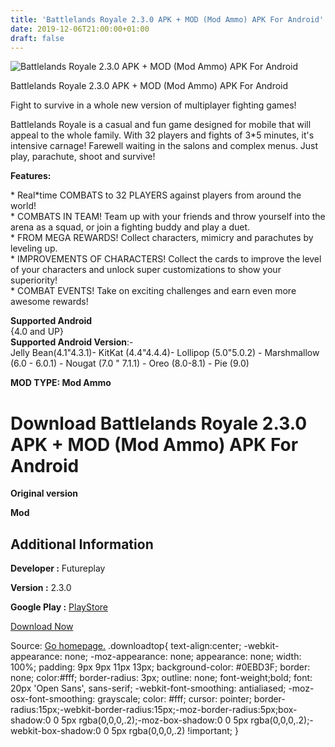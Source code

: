 ```yaml
---
title: 'Battlelands Royale 2.3.0 APK + MOD (Mod Ammo) APK For Android'
date: 2019-12-06T21:00:00+01:00
draft: false
---
```


![Battlelands Royale 2.3.0 APK + MOD (Mod Ammo) APK For Android](https://i0.wp.com/apkhome.net/wp-content/uploads/2019/12/Battlelands-Royale.png "Battlelands Royale 2.3.0 APK + MOD (Mod Ammo) APK For Android")

  

Battlelands Royale 2.3.0 APK + MOD (Mod Ammo) APK For Android

Fight to survive in a whole new version of multiplayer fighting games!

Battlelands Royale is a casual and fun game designed for mobile that will appeal to the whole family. With 32 players and fights of 3\*5 minutes, it's intensive carnage! Farewell waiting in the salons and complex menus. Just play, parachute, shoot and survive!

**Features:**

\* Real\*time COMBATS to 32 PLAYERS against players from around the world!  
\* COMBATS IN TEAM! Team up with your friends and throw yourself into the arena as a squad, or join a fighting buddy and play a duet.  
\* FROM MEGA REWARDS! Collect characters, mimicry and parachutes by leveling up.  
\* IMPROVEMENTS OF CHARACTERS! Collect the cards to improve the level of your characters and unlock super customizations to show your superiority!  
\* COMBAT EVENTS! Take on exciting challenges and earn even more awesome rewards!

**Supported Android**  
{4.0 and UP}  
**Supported Android Version**:-  
Jelly Bean(4.1"4.3.1)- KitKat (4.4"4.4.4)- Lollipop (5.0"5.0.2) - Marshmallow (6.0 - 6.0.1) - Nougat (7.0 " 7.1.1) - Oreo (8.0-8.1) - Pie (9.0)

**MOD TYPE: Mod Ammo**

Download Battlelands Royale 2.3.0 APK + MOD (Mod Ammo) APK For Android
======================================================================

**Original version**

**Mod**

Additional Information
----------------------

**Developer :** Futureplay

**Version :** 2.3.0

**Google Play :** [PlayStore](https://play.google.com/store/apps/details?id=com.futureplay.battleground)

  

[Download Now](https://store4app.co/post/battlelands-royale-2-3-0-apk-mod-mod-ammo-apk-for-android_1575651029)

  
Source: [Go homepage.](https://store4app.co/post/battlelands-royale-2-3-0-apk-mod-mod-ammo-apk-for-android_1575651029) .downloadtop{ text-align:center; -webkit-appearance: none; -moz-appearance: none; appearance: none; width: 100%; padding: 9px 9px 11px 13px; background-color: #0EBD3F; border: none; color:#fff; border-radius: 3px; outline: none; font-weight;bold; font: 20px 'Open Sans', sans-serif; -webkit-font-smoothing: antialiased; -moz-osx-font-smoothing: grayscale; color: #fff; cursor: pointer; border-radius:15px;-webkit-border-radius:15px;-moz-border-radius:5px;box-shadow:0 0 5px rgba(0,0,0,.2);-moz-box-shadow:0 0 5px rgba(0,0,0,.2);-webkit-box-shadow:0 0 5px rgba(0,0,0,.2) !important; }